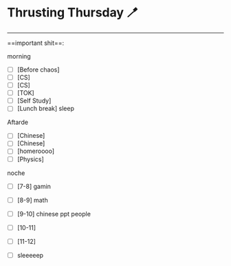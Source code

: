 # Thrusting Thursday 🪥
---
==important shit==: 


morning
- [ ] [Before chaos] 
- [ ] [CS] 
- [ ] [CS] 
- [ ] [TOK] 
- [ ] [Self Study] 
- [ ] [Lunch break] sleep

Aftarde
- [ ] [Chinese] 
- [ ] [Chinese] 
- [ ] [homeroooo] 
- [ ] [Physics] 

noche
- [ ] [7-8] gamin
- [ ] [8-9] math
- [ ] [9-10] chinese ppt people
- [ ] [10-11] 
- [ ] [11-12] 
- [ ] sleeeeep

